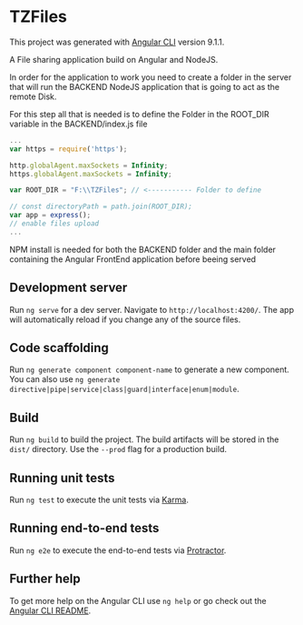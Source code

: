 # TZFiles

This project was generated with [Angular CLI](https://github.com/angular/angular-cli) version 9.1.1.

A File sharing application build on Angular and NodeJS. 

In order for the application to work you need to create a folder in the server that will run the BACKEND NodeJS application that is going to act as the remote Disk.

  For this step all that is needed is to define the Folder in the ROOT_DIR variable in the BACKEND/index.js file
  
  ```javascript
  ...
  var https = require('https');

  http.globalAgent.maxSockets = Infinity;
  https.globalAgent.maxSockets = Infinity;

  var ROOT_DIR = "F:\\TZFiles"; // <----------- Folder to define

  // const directoryPath = path.join(ROOT_DIR);
  var app = express();
  // enable files upload
  ...
  ```
  
NPM install is needed for both the BACKEND folder and the main folder containing the Angular FrontEnd application before beeing served

## Development server

Run `ng serve` for a dev server. Navigate to `http://localhost:4200/`. The app will automatically reload if you change any of the source files.

## Code scaffolding

Run `ng generate component component-name` to generate a new component. You can also use `ng generate directive|pipe|service|class|guard|interface|enum|module`.

## Build

Run `ng build` to build the project. The build artifacts will be stored in the `dist/` directory. Use the `--prod` flag for a production build.

## Running unit tests

Run `ng test` to execute the unit tests via [Karma](https://karma-runner.github.io).

## Running end-to-end tests

Run `ng e2e` to execute the end-to-end tests via [Protractor](http://www.protractortest.org/).

## Further help

To get more help on the Angular CLI use `ng help` or go check out the [Angular CLI README](https://github.com/angular/angular-cli/blob/master/README.md).
